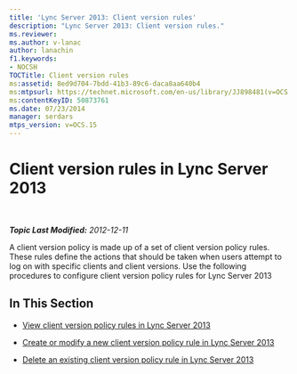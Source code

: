 ```yaml
---
title: 'Lync Server 2013: Client version rules'
description: "Lync Server 2013: Client version rules."
ms.reviewer: 
ms.author: v-lanac
author: lanachin
f1.keywords:
- NOCSH
TOCTitle: Client version rules
ms:assetid: 8ed9d704-7bdd-41b3-89c6-daca8aa640b4
ms:mtpsurl: https://technet.microsoft.com/en-us/library/JJ898481(v=OCS.15)
ms:contentKeyID: 50873761
ms.date: 07/23/2014
manager: serdars
mtps_version: v=OCS.15
---
```


# Client version rules in Lync Server 2013

<div data-xmlns="http://www.w3.org/1999/xhtml">

<div class="topic" data-xmlns="http://www.w3.org/1999/xhtml" data-msxsl="urn:schemas-microsoft-com:xslt" data-cs="https://msdn.microsoft.com/">

<div data-asp="https://msdn2.microsoft.com/asp">



</div>

<div id="mainSection">

<div id="mainBody">

<span> </span>

_**Topic Last Modified:** 2012-12-11_

A client version policy is made up of a set of client version policy rules. These rules define the actions that should be taken when users attempt to log on with specific clients and client versions. Use the following procedures to configure client version policy rules for Lync Server 2013

<div>

## In This Section

  - [View client version policy rules in Lync Server 2013](lync-server-2013-view-client-version-policy-rules.md)

  - [Create or modify a new client version policy rule in Lync Server 2013](lync-server-2013-create-or-modify-a-new-client-version-policy-rule.md)

  - [Delete an existing client version policy rule in Lync Server 2013](lync-server-2013-delete-an-existing-client-version-policy-rule.md)

</div>

</div>

<span> </span>

</div>

</div>

</div>

